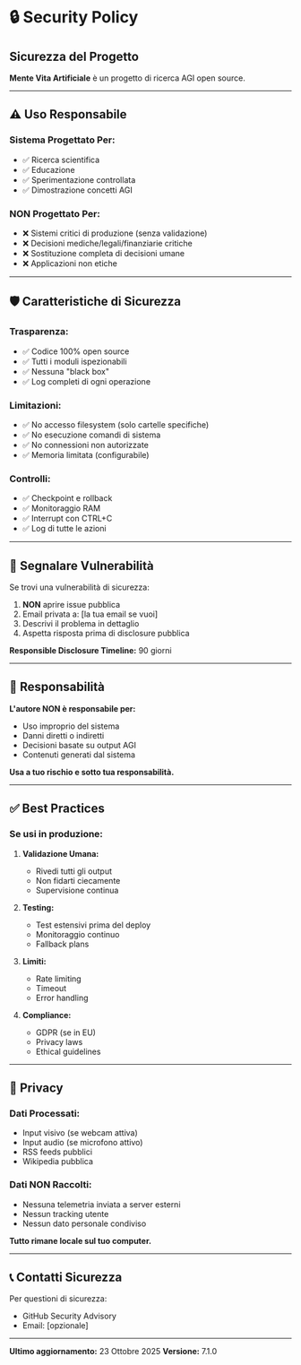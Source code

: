 # 🔒 Security Policy

## Sicurezza del Progetto

**Mente Vita Artificiale** è un progetto di ricerca AGI open source.

---

## ⚠️ Uso Responsabile

### **Sistema Progettato Per:**
- ✅ Ricerca scientifica
- ✅ Educazione
- ✅ Sperimentazione controllata
- ✅ Dimostrazione concetti AGI

### **NON Progettato Per:**
- ❌ Sistemi critici di produzione (senza validazione)
- ❌ Decisioni mediche/legali/finanziarie critiche
- ❌ Sostituzione completa di decisioni umane
- ❌ Applicazioni non etiche

---

## 🛡️ Caratteristiche di Sicurezza

### **Trasparenza:**
- ✅ Codice 100% open source
- ✅ Tutti i moduli ispezionabili
- ✅ Nessuna "black box"
- ✅ Log completi di ogni operazione

### **Limitazioni:**
- ✅ No accesso filesystem (solo cartelle specifiche)
- ✅ No esecuzione comandi di sistema
- ✅ No connessioni non autorizzate
- ✅ Memoria limitata (configurabile)

### **Controlli:**
- ✅ Checkpoint e rollback
- ✅ Monitoraggio RAM
- ✅ Interrupt con CTRL+C
- ✅ Log di tutte le azioni

---

## 🐛 Segnalare Vulnerabilità

Se trovi una vulnerabilità di sicurezza:

1. **NON** aprire issue pubblica
2. Email privata a: [la tua email se vuoi]
3. Descrivi il problema in dettaglio
4. Aspetta risposta prima di disclosure pubblica

**Responsible Disclosure Timeline:** 90 giorni

---

## 📜 Responsabilità

**L'autore NON è responsabile per:**
- Uso improprio del sistema
- Danni diretti o indiretti
- Decisioni basate su output AGI
- Contenuti generati dal sistema

**Usa a tuo rischio e sotto tua responsabilità.**

---

## ✅ Best Practices

### Se usi in produzione:

1. **Validazione Umana:**
   - Rivedi tutti gli output
   - Non fidarti ciecamente
   - Supervisione continua

2. **Testing:**
   - Test estensivi prima del deploy
   - Monitoraggio continuo
   - Fallback plans

3. **Limiti:**
   - Rate limiting
   - Timeout
   - Error handling

4. **Compliance:**
   - GDPR (se in EU)
   - Privacy laws
   - Ethical guidelines

---

## 🔐 Privacy

### Dati Processati:
- Input visivo (se webcam attiva)
- Input audio (se microfono attivo)
- RSS feeds pubblici
- Wikipedia pubblica

### Dati NON Raccolti:
- Nessuna telemetria inviata a server esterni
- Nessun tracking utente
- Nessun dato personale condiviso

**Tutto rimane locale sul tuo computer.**

---

## 📞 Contatti Sicurezza

Per questioni di sicurezza:
- GitHub Security Advisory
- Email: [opzionale]

---

**Ultimo aggiornamento:** 23 Ottobre 2025
**Versione:** 7.1.0

